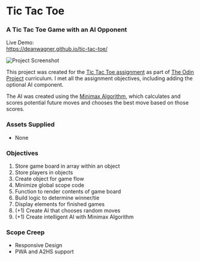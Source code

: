 # Tic Tac Toe
### A Tic Tac Toe Game with an AI Opponent

Live Demo:  
https://deanwagner.github.io/tic-tac-toe/

![Project Screenshot](https://deanwagner.github.io/tic-tac-toe/img/tictactoe-screenshot.png)

This project was created for the [Tic Tac Toe assignment](https://www.theodinproject.com/paths/full-stack-javascript/courses/javascript/lessons/tic-tac-toe) as part of [The Odin Project](https://www.theodinproject.com) curriculum. I met all the assignment objectives, including adding the optional AI component.

The AI was created using the [Minimax Algorithm](https://en.wikipedia.org/wiki/Minimax), which calculates and scores potential future moves and chooses the best move based on those scores.

### Assets Supplied

* None

### Objectives

1. Store game board in array within an object
2. Store players in objects
3. Create object for game flow
4. Minimize global scope code
5. Function to render contents of game board
6. Build logic to determine winner/tie
7. Display elements for finished games
8. (+1) Create AI that chooses random moves
9. (+1) Create intelligent AI with Minimax Algorithm

### Scope Creep

* Responsive Design
* PWA and A2HS support